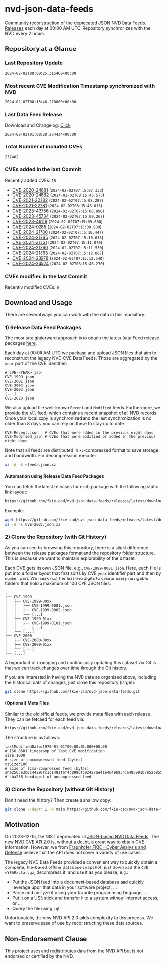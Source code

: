 # nvd-json-data-feeds

Community reconstruction of the deprecated JSON NVD Data Feeds. 
[Releases](https://github.com/fkie-cad/nvd-json-data-feeds/releases/latest) each day at 00:00 AM UTC.
Repository synchronizes with the NVD every 2 hours.

## Repository at a Glance

### Last Repository Update

```plain
2024-02-02T09:00:25.315460+00:00
```

### Most recent CVE Modification Timestamp synchronized with NVD

```plain
2024-02-02T08:15:46.270000+00:00
```

### Last Data Feed Release

Download and Changelog: [Click](https://github.com/fkie-cad/nvd-json-data-feeds/releases/latest)

```plain
2024-02-02T01:00:28.264434+00:00
```

### Total Number of included CVEs

```plain
237402
```

### CVEs added in the last Commit

Recently added CVEs: `15`

* [CVE-2020-24681](CVE-2020/CVE-2020-246xx/CVE-2020-24681.json) (`2024-02-02T07:15:07.333`)
* [CVE-2020-24682](CVE-2020/CVE-2020-246xx/CVE-2020-24682.json) (`2024-02-02T08:15:45.573`)
* [CVE-2021-22282](CVE-2021/CVE-2021-222xx/CVE-2021-22282.json) (`2024-02-02T07:15:08.287`)
* [CVE-2021-22281](CVE-2021/CVE-2021-222xx/CVE-2021-22281.json) (`2024-02-02T08:15:46.013`)
* [CVE-2023-43756](CVE-2023/CVE-2023-437xx/CVE-2023-43756.json) (`2024-02-02T07:15:08.890`)
* [CVE-2023-45734](CVE-2023/CVE-2023-457xx/CVE-2023-45734.json) (`2024-02-02T07:15:09.267`)
* [CVE-2023-49118](CVE-2023/CVE-2023-491xx/CVE-2023-49118.json) (`2024-02-02T07:15:09.600`)
* [CVE-2024-0285](CVE-2024/CVE-2024-02xx/CVE-2024-0285.json) (`2024-02-02T07:15:09.980`)
* [CVE-2024-21780](CVE-2024/CVE-2024-217xx/CVE-2024-21780.json) (`2024-02-02T07:15:10.447`)
* [CVE-2024-21845](CVE-2024/CVE-2024-218xx/CVE-2024-21845.json) (`2024-02-02T07:15:10.633`)
* [CVE-2024-21851](CVE-2024/CVE-2024-218xx/CVE-2024-21851.json) (`2024-02-02T07:15:11.070`)
* [CVE-2024-21860](CVE-2024/CVE-2024-218xx/CVE-2024-21860.json) (`2024-02-02T07:15:11.530`)
* [CVE-2024-21863](CVE-2024/CVE-2024-218xx/CVE-2024-21863.json) (`2024-02-02T07:15:12.067`)
* [CVE-2024-23978](CVE-2024/CVE-2024-239xx/CVE-2024-23978.json) (`2024-02-02T07:15:12.540`)
* [CVE-2024-24524](CVE-2024/CVE-2024-245xx/CVE-2024-24524.json) (`2024-02-02T08:15:46.270`)


### CVEs modified in the last Commit

Recently modified CVEs: `0`



## Download and Usage

There are several ways you can work with the data in this repository:

### 1) Release Data Feed Packages

The most straightforward approach is to obtain the latest Data Feed release packages [here](https://github.com/fkie-cad/nvd-json-data-feeds/releases/latest).

Each day at 00:00 AM UTC we package and upload JSON files that aim to reconstruct the legacy NVD CVE Data Feeds.
Those are aggregated by the `year` part of the CVE identifier:

```
# CVE-<YEAR>.json
CVE-1999.json
CVE-2001.json
CVE-2002.json
CVE-2003.json
[...]
CVE-2023.json
```

We also upload the well-known `Recent` and `Modified` feeds.
Furthermore, we provide the `All` feed, which contains a recent snapshot of all NVD records.
Once your local copy is synchronized and the last synchronization is no older than 8 days, you can rely on these to stay up to date:

```plain
CVE-Recent.json   # CVEs that were added in the previous eight days
CVE-Modified.json # CVEs that were modified or added in the previous eight days
```

Note that all feeds are distributed in `xz`-compressed format to save storage and bandwidth.
For decompression execute:

```sh
xz -d -k <feed>.json.xz
```


#### Automation using Release Data Feed Packages

You can fetch the latest releases for each package with the following static link layout:

```sh
https://github.com/fkie-cad/nvd-json-data-feeds/releases/latest/download/CVE-<YEAR>.json.xz
```

Example:

```sh
wget https://github.com/fkie-cad/nvd-json-data-feeds/releases/latest/download/CVE-2023.json.xz
xz -d -k CVE-2023.json.xz
```



### 2) Clone the Repository (with Git History)

As you can see by browsing this repository, there is a slight difference between the release packages format and the repository folder structure.
This is because we want to maintain explorability of the dataset.

Each CVE gets its own JSON file, e.g., `CVE-1999-0001.json`.
Here, each file is put into a folder layout that first sorts by CVE `year` identifier part and then by `number` part.
We mask (`xx`) the last two digits to create easily navigable folders that hold a maximum of 100 CVE JSON files:

```plain
.
├── CVE-1999
│   ├── CVE-1999-00xx
│   │   ├── CVE-1999-0001.json
│   │   ├── CVE-1999-0002.json
│   │   └── [...]
│   ├── CVE-1999-01xx
│   │   ├── CVE-1999-0101.json
│   │   └── [...]
│   └── [...]
├── CVE-2000
│   ├── CVE-2000-00xx
│   ├── CVE-2000-01xx
│   └── [...]
└── [...]
```

A byproduct of managing and continuously updating this dataset via Git is that we can track changes over time through the Git history.

If you are interested in having the NVD data as organized above, including the historical data of changes, just clone this repository (large!):

```sh
git clone https://github.com/fkie-cad/nvd-json-data-feeds.git
```

#### (Optional) Meta Files

Similar to the old official feeds, we provide meta files with each release. They can be fetched for each feed via:

```sh
https://github.com/fkie-cad/nvd-json-data-feeds/releases/latest/download/CVE-<YEAR>.meta
```

The structure is as follows:

```plain
lastModifiedDate:1970-01-01T00:00:00.000+00:00                          # ISO 8601 timestamp of last CVE modification
size:1000                                                               # size of uncompressed feed (bytes)
xzSize:100                                                              # size of lzma-compressed feed (bytes)
sha256:e3b0c44298fc1c149afbf4c8996fb92427ae41e4649b934ca495991b7852b855 # sha256 hexdigest of uncompressed feed
```


### 3) Clone the Repository (without Git History)

Don't need the history? Then create a shallow copy:

```sh
git clone --depth 1 -b main https://github.com/fkie-cad/nvd-json-data-feeds.git
```

## Motivation

On 2023-12-15, the NIST deprecated all [JSON-based NVD Data Feeds](https://nvd.nist.gov/vuln/data-feeds#divRetirementBanner-1).
The new [NVD CVE API 2.0](https://nvd.nist.gov/developers/vulnerabilities) is, without a doubt, a great way to obtain CVE information.
However, we from [Fraunhofer FKIE - Cyber Analysis and Defense](https://www.fkie.fraunhofer.de/en/departments/cad.html) believe that the API does not cover a variety of use cases.

The legacy NVD Data Feeds provided a convenient way to quickly obtain a complete, file-based offline database snapshot; just download the `CVE-<YEAR>.tar.gz`, decompress it, and use it as you please, e.g.:

* Put the JSON feed into a document-based database and quickly leverage upon that data in your software project, ...
* Parse and analyze it using your favorite programming language, ...
* Put it on a USB stick and transfer it to a system without internet access, or ...
* Query the file using `jq`!

Unfortunately, the new NVD API 2.0 adds complexity to this process.
We want to preserve ease of use by reconstructing these data sources.

## Non-Endorsement Clause

This project uses and redistributes data from the NVD API but is not endorsed or certified by the NVD.